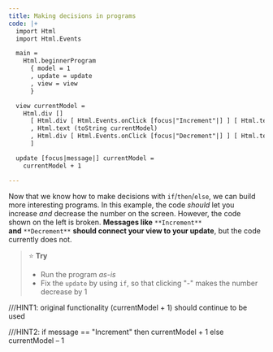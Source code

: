 ```yaml
---
title: Making decisions in programs
code: |+
  import Html
  import Html.Events

  main =
    Html.beginnerProgram
      { model = 1
      , update = update
      , view = view
      }

  view currentModel =
    Html.div []
      [ Html.div [ Html.Events.onClick [focus|"Increment"|] ] [ Html.text "+" ]
      , Html.text (toString currentModel)
      , Html.div [ Html.Events.onClick [focus|"Decrement"|] ] [ Html.text "-" ]
      ]

  update [focus|message|] currentModel =
    currentModel + 1

---
```

Now that we know how to make decisions with `if`/`then`/`else`, we can build more interesting programs. In this example, the code _should_ let you increase _and_ decrease the number on the screen. However, the code shown on the left is broken. **Messages like** `**Increment**` **and** `**Decrement**` **should connect your view to your update**, but the code currently does not.

> ⭐️ **Try**
>
> * Run the program _as-is_
> * Fix the `update` by using `if`, so that clicking "-" makes the number decrease by 1

///HINT1: original functionality (currentModel + 1) should continue to be used 

///HINT2: if message == "Increment" then currentModel + 1 else currentModel – 1